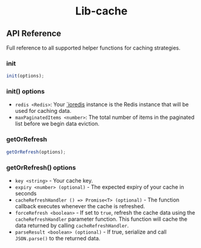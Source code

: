 <h1 align="center">Lib-cache</h1>

## API Reference

Full reference to all supported helper functions for caching strategies.

### init

<a id="init"></a>

```ts
init(options);
```

### init() options

<a id="options"></a>

- `redis <Redis>`: Your [`ioredis](https://www.npmjs.com/package/ioredis) instance is the Redis instance that will be used for caching data.
- `maxPaginatedItems <number>`: The total number of items in the paginated list before we begin data eviction.

### getOrRefresh

<a id="getOrRefresh"></a>

```ts
getOrRefresh(options);
```

### getOrRefresh() options

<a id="options"></a>

- `key <string>` - Your cache key.
- `expiry <number> (optional)` - The expected expiry of your cache in seconds
- `cacheRefreshHandler () => Promise<T> (optional)` - The function callback executes whenever the cache is refreshed.
- `forceRefresh <boolean>` - If set to `true`, refresh the cache data using the `cacheRefreshHandler` parameter function. This function will cache the data returned by calling `cacheRefreshHandler`.
- `parseResult <boolean> (optional)` - If true, serialize and call `JSON.parse()` to the returned data.